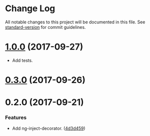 # Change Log

All notable changes to this project will be documented in this file. See [standard-version](https://github.com/conventional-changelog/standard-version) for commit guidelines.

<a name="1.0.0"></a>
# [1.0.0](https://github.com/darkobits/ng-inject-decorator/compare/v0.3.0...v1.0.0) (2017-09-27)

- Add tests.

<a name="0.3.0"></a>
# [0.3.0](https://github.com/darkobits/ng-inject-decorator/compare/v0.2.0...v0.3.0) (2017-09-26)



<a name="0.2.0"></a>
# 0.2.0 (2017-09-21)


### Features

* Add ng-inject-decorator. ([4d3d459](https://github.com/darkobits/ng-inject-decorator/commit/4d3d459))
